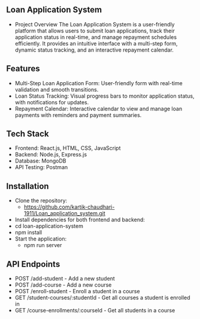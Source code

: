 ## Loan Application System
- Project Overview
    The Loan Application System is a user-friendly platform that allows users to submit loan applications, track their application status in real-time, and manage repayment schedules efficiently. It provides an intuitive interface with a multi-step form, dynamic status tracking, and an interactive repayment calendar.

## Features
- Multi-Step Loan Application Form: User-friendly form with real-time validation and smooth transitions.
- Loan Status Tracking: Visual progress bars to monitor application status, with notifications for updates.
- Repayment Calendar: Interactive calendar to view and manage loan payments with reminders and payment summaries.

## Tech Stack
- Frontend: React.js, HTML, CSS, JavaScript
- Backend: Node.js, Express.js
- Database: MongoDB
- API Testing: Postman

## Installation
- Clone the repository:
  - https://github.com/kartik-chaudhari-1911/Loan_application_system.git
-  Install dependencies for both frontend and backend:
  - cd loan-application-system
  - npm install
- Start the application:
  - npm run server

## API Endpoints
 - POST /add-student - Add a new student
 - POST /add-course - Add a new course
 - POST /enroll-student - Enroll a student in a course
 - GET /student-courses/:studentId - Get all courses a student is enrolled in
 - GET /course-enrollments/:courseId - Get all students in a course
